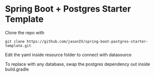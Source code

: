 # Spring Boot + Postgres Starter Template

Clone the repo with
```
git clone https://github.com/jasonIV/spring-boot-postgres-starter-template.git
```
Edit the yaml inside resource folder to connect with datasource

To replace with any database, swap the postgres dependency out inside build.gradle
